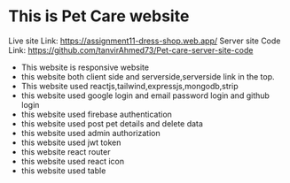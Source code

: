 # This is Pet Care website

Live site Link: https://assignment11-dress-shop.web.app/
Server site Code Link: https://github.com/tanvirAhmed73/Pet-care-server-site-code

- This website is responsive website
- this website both client side and serverside,serverside link in the top.
- This website used reactjs,tailwind,expressjs,mongodb,strip
- this website used google login and email password login and github login
- this website used firebase authentication
- this website used post pet details and delete data
- this website used admin authorization
- this website used jwt token
- this website react router
- this website used react icon
- this website used table
